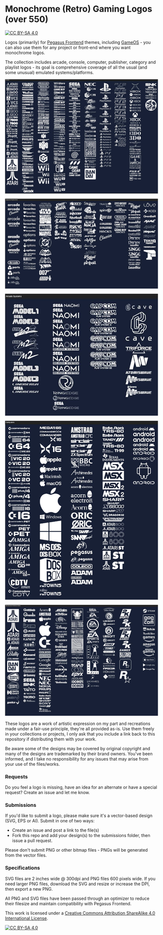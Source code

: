 # Monochrome (Retro) Gaming Logos (over 550)

[![CC BY-SA 4.0][cc-by-sa-shield]][cc-by-sa]


Logos (primarily) for [Pegasus Frontend](https://pegasus-frontend.org/) themes, including [GameOS](https://github.com/PlayingKarrde/gameOS) - you can also use them for any project or front-end where you want monochrome logos.

The collection includes arcade, console, computer, publisher, category and playlist logos - its goal is comprehensive coverage of all the usual (and some unusual) emulated systems/platforms. 

![sample of logos](https://github.com/HVR88/Monochrome-Gaming-Logos/blob/main/sample_consoles.jpg)

![sample of logos](https://github.com/HVR88/Monochrome-Gaming-Logos/blob/main/sample_playlists.jpg)

![sample of logos](https://github.com/HVR88/Monochrome-Gaming-Logos/blob/main/sample_arcadeboards.jpg)

![sample of logos](https://github.com/HVR88/Monochrome-Gaming-Logos/blob/main/sample_computers.jpg)

![sample of logos](https://github.com/HVR88/Monochrome-Gaming-Logos/blob/main/sample_publishers.jpg)


These logos are a work of artistic expression on my part and recreations made under a fair-use principle, they're all provided as-is. Use them freely in your collections or projects, I only ask that you include a link back to this repository if distributing them with your work. 

Be aware some of the designs may be covered by original copyright and many of the designs are trademarked by their brand owners. You've been informed, and I take no responsibility for any issues that may arise from your use of the files/works. 

### Requests

Do you feel a logo is missing, have an idea for an alternate or have a special request? Create an issue and let me know.

### Submissions

If you'd like to submit a logo, please make sure it's a vector-based design (SVG, EPS or AI). Submit in one of two ways:
- Create an issue and post a link to the file(s)
- Fork this repo and add your design(s) to the submissions folder, then issue a pull request.

Please don't submit PNG or other bitmap files - PNGs will be generated from the vector files.

### Specifications

SVG files are 2 inches wide @ 300dpi and PNG files 600 pixels wide. If you need larger PNG files, download the SVG and resize or increase the DPI, then export a new PNG.

All PNG and SVG files have been passed through an optimizer to reduce their filesize and maintain compatibility with Pegasus Frontend.

This work is licensed under a
[Creative Commons Attribution ShareAlike 4.0 International License][cc-by-sa].

[![CC BY-SA 4.0][cc-by-sa-image]][cc-by-sa]

[cc-by-sa]: http://creativecommons.org/licenses/by-sa/4.0/
[cc-by-sa-image]: https://licensebuttons.net/l/by-sa/4.0/88x31.png
[cc-by-sa-shield]: https://img.shields.io/badge/License-CC%20BY--SA%204.0-lightgrey.svg


